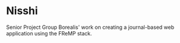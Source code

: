 # Nisshi
Senior Project Group Borealis' work on creating a journal-based web application using the FReMP stack.
